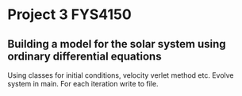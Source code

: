 # Project 3 FYS4150
## Building a model for the solar system using ordinary differential equations
Using classes for initial conditions, velocity verlet method etc. Evolve system in main. For each iteration write to file.
